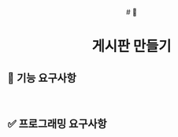 <p align="middle" >
  # 📑
</p>
<h1 align="middle">게시판 만들기</h1>

## 🎯 기능 요구사항

<br>

## ✅ 프로그래밍 요구사항
